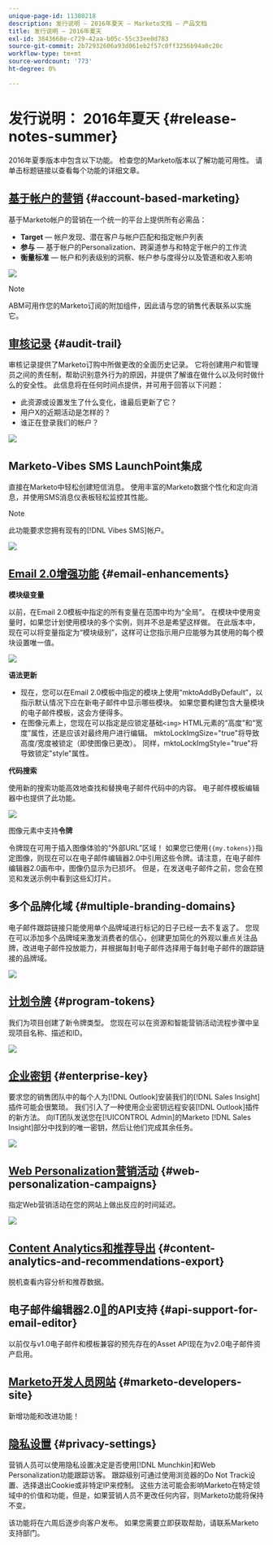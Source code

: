 ```yaml
---
unique-page-id: 11380218
description: 发行说明 — 2016年夏天 — Marketo文档 — 产品文档
title: 发行说明 — 2016年夏天
exl-id: 3843668e-c729-42aa-b05c-55c33ee0d783
source-git-commit: 2b72932606a93d061eb2f57c0ff3256b94a0c20c
workflow-type: tm+mt
source-wordcount: '773'
ht-degree: 0%

---
```


# 发行说明： 2016年夏天 {#release-notes-summer}

2016年夏季版本中包含以下功能。 检查您的Marketo版本以了解功能可用性。 请单击标题链接以查看每个功能的详细文章。

## [基于帐户的营销](https://docs.marketo.com/display/docs/account+based+marketing) {#account-based-marketing}

基于Marketo帐户的营销在一个统一的平台上提供所有必需品：

* **Target** — 帐户发现、潜在客户与帐户匹配和指定帐户列表
* **参与** — 基于帐户的Personalization、跨渠道参与和特定于帐户的工作流
* **衡量标准** — 帐户和列表级别的洞察、帐户参与度得分以及管道和收入影响

![](assets/abm-5-acme.png)

>[!NOTE]
>
>ABM可用作您的Marketo订阅的附加组件，因此请与您的销售代表联系以实施它。

## [审核记录](/help/marketo/product-docs/administration/audit-trail/audit-trail-overview.md) {#audit-trail}

审核记录提供了Marketo订购中所做更改的全面历史记录。 它将创建用户和管理员之间的责任制，帮助识别意外行为的原因，并提供了解谁在做什么以及何时做什么的安全性。 此信息将在任何时间点提供，并可用于回答以下问题：

* 此资源或设置发生了什么变化，谁最后更新了它？
* 用户X的近期活动是怎样的？
* 谁正在登录我们的帐户？

![](assets/audit-trail.png)

## Marketo-Vibes SMS LaunchPoint集成

直接在Marketo中轻松创建短信消息。 使用丰富的Marketo数据个性化和定向消息，并使用SMS消息仪表板轻松监控其性能。

>[!NOTE]
>
>此功能要求您拥有现有的[!DNL Vibes SMS]帐户。

![](assets/vibes-sms2.png)

## [Email 2.0增强功能](/help/marketo/product-docs/email-marketing/general/email-editor-2/email-editor-v2-0-overview.md) {#email-enhancements}

**模块级变量**

以前，在Email 2.0模板中指定的所有变量在范围中均为“全局”。 在模块中使用变量时，如果您计划使用模块的多个实例，则并不总是希望这样做。 在此版本中，现在可以将变量指定为“模块级别”，这样可让您指示用户应能够为其使用的每个模块设置唯一值。

![](assets/module-level-variables.png)

**语法更新**

* 现在，您可以在Email 2.0模板中指定的模块上使用“mktoAddByDefault”，以指示默认情况下应在新电子邮件中显示哪些模块。 如果您要构建包含大量模块的电子邮件模板，这会方便得多。
* 在图像元素上，您现在可以指定是应锁定基础`<img>` HTML元素的“高度”和“宽度”属性，还是应该对最终用户进行编辑。 mktoLockImgSize=&quot;true&quot;将导致高度/宽度被锁定（即使图像已更改）。 同样，mktoLockImgStyle=&quot;true&quot;将导致锁定&quot;style&quot;属性。

**代码搜索**

使用新的搜索功能高效地查找和替换电子邮件代码中的内容。 电子邮件模板编辑器中也提供了此功能。

![](assets/2nd-screenshot.png)

图像元素中支持&#x200B;**令牌**

令牌现在可用于插入图像体验的“外部URL”区域！ 如果您已使用`{{my.tokens}}`指定图像，则现在可以在电子邮件编辑器2.0中引用这些令牌。请注意，在电子邮件编辑器2.0画布中，图像仍显示为已损坏。 但是，在发送电子邮件之前，您会在预览和发送示例中看到这些幻灯片。

## 多个品牌化域 {#multiple-branding-domains}

电子邮件跟踪链接只能使用单个品牌域进行标记的日子已经一去不复返了。 您现在可以添加多个品牌域来激发消费者的信心，创建更加简化的外观以重点关注品牌，改进电子邮件投放能力，并根据每封电子邮件选择用于每封电子邮件的跟踪链接的品牌域。

![](assets/multiple-branding-domains.png)

## [计划令牌](/help/marketo/product-docs/demand-generation/landing-pages/personalizing-landing-pages/tokens-overview.md) {#program-tokens}

我们为项目创建了新令牌类型。 您现在可以在资源和智能营销活动流程步骤中呈现项目名称、描述和ID。

![](assets/program-tokens.png)

## [企业密钥](/help/marketo/product-docs/marketo-sales-insight/msi-outlook-plugin/authorize-the-marketo-outlook-plugin.md) {#enterprise-key}

要求您的销售团队中的每个人为[!DNL Outlook]安装我们的[!DNL Sales Insight]插件可能会很繁琐。 我们引入了一种使用企业密钥远程安装[!DNL Outlook]插件的新方法。 向IT团队发送您在[!UICONTROL Admin]的Marketo [!DNL Sales Insight]部分中找到的唯一密钥，然后让他们完成其余任务。

![](assets/enterprise-key.png)

## [Web Personalization营销活动](/help/marketo/product-docs/web-personalization/working-with-web-campaigns/create-a-new-dialog-web-campaign.md) {#web-personalization-campaigns}

指定Web营销活动在您的网站上做出反应的时间延迟。

![](assets/dialog-campaign-delay.png)

## [Content Analytics和推荐导出](/help/marketo/product-docs/web-personalization/understanding-web-personalization/understanding-content-analytics.md) {#content-analytics-and-recommendations-export}

脱机查看内容分析和推荐数据。

## 电子邮件编辑器2.0[&#128279;](https://developers.marketo.com/documentation/asset-api/)的API支持 {#api-support-for-email-editor}

以前仅与v1.0电子邮件和模板兼容的预先存在的Asset API现在为v2.0电子邮件资产启用。

## [Marketo开发人员网站](https://developers.marketo.com/) {#marketo-developers-site}

新增功能和改进功能！

## [隐私设置](/help/marketo/product-docs/administration/settings/understanding-privacy-settings.md) {#privacy-settings}

营销人员可以使用隐私设置决定是否使用[!DNL Munchkin]和Web Personalization功能跟踪访客。 跟踪级别可通过使用浏览器的Do Not Track设置、选择退出Cookie或非特定IP来控制。 这些方法可能会影响Marketo在特定领域中的价值和功能，但是，如果营销人员不更改任何内容，则Marketo功能将保持不变。

该功能将在六周后逐步向客户发布。 如果您需要立即获取帮助，请联系Marketo支持部门。
